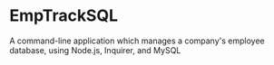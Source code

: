 # EmpTrackSQL
A command-line application which manages a company's employee database, using Node.js, Inquirer, and MySQL
